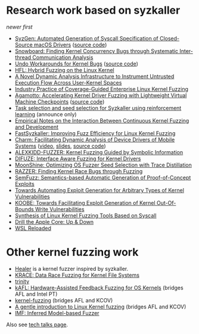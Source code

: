 # Research work based on syzkaller

_newer first_
* [SyzGen: Automated Generation of Syscall Specification of Closed-Source macOS Drivers](https://www.cs.ucr.edu/~zhiyunq/pub/ccs21_syzgen.pdf) ([source code](https://github.com/seclab-ucr/SyzGen_setup))
* [Snowboard: Finding Kernel Concurrency Bugs through Systematic Inter-thread Communication Analysis](https://dl.acm.org/doi/10.1145/3477132.3483549)
* [Undo Workarounds for Kernel Bugs](https://www.usenix.org/system/files/sec21fall-talebi.pdf) ([source code](https://trusslab.github.io/hecaton))
* [HFL: Hybrid Fuzzing on the Linux Kernel](https://www.ndss-symposium.org/wp-content/uploads/2020/02/24018-paper.pdf)
* [A Novel Dynamic Analysis Infrastructure to Instrument Untrusted Execution Flow Across User-Kernel Spaces](https://www.computer.org/csdl/proceedings-article/sp/2021/893400a402/1mbmHSlbmvK)
* [Industry Practice of Coverage-Guided Enterprise Linux Kernel Fuzzing](http://wingtecher.com/themes/WingTecherResearch/assets/papers/fse19-linux-kernel.pdf)
* [Agamotto: Accelerating Kernel Driver Fuzzing with Lightweight Virtual Machine Checkpoints](https://www.usenix.org/conference/usenixsecurity20/presentation/song) ([source code](https://github.com/securesystemslab/agamotto))
* [Task selection and seed selection for Syzkaller using reinforcement learning](https://groups.google.com/d/msg/syzkaller/eKPD4ZpJ66o/UqO_K-SMFwAJ) (announce only)
* [Empirical Notes on the Interaction Between Continuous Kernel Fuzzing and Development](http://users.utu.fi/kakrind/publications/19/vulnfuzz_camera.pdf)
* [FastSyzkaller: Improving Fuzz Efficiency for Linux Kernel Fuzzing](https://iopscience.iop.org/article/10.1088/1742-6596/1176/2/022013)
* [Charm: Facilitating Dynamic Analysis of Device Drivers of Mobile Systems](https://www.usenix.org/system/files/conference/usenixsecurity18/sec18-talebi.pdf)
([video](https://www.usenix.org/conference/usenixsecurity18/presentation/talebi),
[slides](https://www.usenix.org/sites/default/files/conference/protected-files/security18_slides_talebi.pdf),
[source code](https://trusslab.github.io/charm))
* [ALEXKIDD-FUZZER: Kernel Fuzzing Guided by Symbolic Information](https://www.cerias.purdue.edu/assets/symposium/2018-posters/829-D1B.pdf)
* [DIFUZE: Interface Aware Fuzzing for Kernel Drivers](https://acmccs.github.io/papers/p2123-corinaA.pdf)
* [MoonShine: Optimizing OS Fuzzer Seed Selection with Trace Distillation](http://www.cs.columbia.edu/~suman/docs/moonshine.pdf)
* [RAZZER: Finding Kernel Race Bugs through Fuzzing](https://lifeasageek.github.io/papers/jeong:razzer.pdf)
* [SemFuzz: Semantics-based Automatic Generation of Proof-of-Concept Exploits](https://www.informatics.indiana.edu/xw7/papers/p2139-you.pdf)
* [Towards Automating Exploit Generation for Arbitrary Types of Kernel Vulnerabilities](https://i.blackhat.com/us-18/Thu-August-9/us-18-Wu-Towards-Automating-Exploit-Generation-For-Arbitrary-Types-of-Kernel-Vulnerabilities-wp.pdf)
* [KOOBE: Towards Facilitating Exploit Generation of Kernel Out-Of-Bounds Write Vulnerabilities](https://www.usenix.org/system/files/sec20summer_chen-weiteng_prepub.pdf)
* [Synthesis of Linux Kernel Fuzzing Tools Based on Syscall](http://dpi-proceedings.com/index.php/dtcse/article/download/14990/14503)
* [Drill the Apple Core: Up & Down](https://i.blackhat.com/eu-18/Wed-Dec-5/eu-18-Juwei_Lin-Drill-The-Apple-Core.pdf)
* [WSL Reloaded](https://www.slideshare.net/AnthonyLAOUHINETSUEI/wsl-reloaded)

# Other kernel fuzzing work

* [Healer](https://github.com/SunHao-0/healer) is a kernel fuzzer inspired by syzkaller.
* [KRACE: Data Race Fuzzing for Kernel File Systems](https://www.cc.gatech.edu/~mxu80/pubs/xu:krace.pdf)
* [trinity](https://github.com/kernelslacker/trinity)
* [kAFL: Hardware-Assisted Feedback Fuzzing for OS Kernels](https://www.usenix.org/system/files/conference/usenixsecurity17/sec17-schumilo.pdf) (bridges AFL and Intel PT)
* [kernel-fuzzing](https://github.com/oracle/kernel-fuzzing) (bridges AFL and KCOV)
* [A gentle introduction to Linux Kernel fuzzing](https://blog.cloudflare.com/a-gentle-introduction-to-linux-kernel-fuzzing/) (bridges AFL and KCOV)
* [IMF: Inferred Model-based Fuzzer](https://acmccs.github.io/papers/p2345-hanA.pdf)

Also see [tech talks page](/docs/talks.md).
